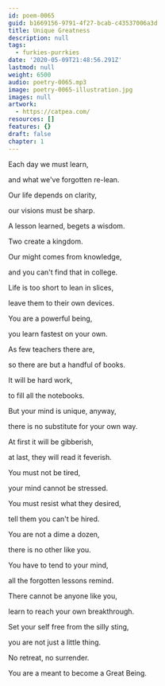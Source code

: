 ```yaml
---
id: poem-0065
guid: b1669156-9791-4f27-bcab-c43537006a3d
title: Unique Greatness
description: null
tags:
  - furkies-purrkies
date: '2020-05-09T21:48:56.291Z'
lastmod: null
weight: 6500
audio: poetry-0065.mp3
image: poetry-0065-illustration.jpg
images: null
artwork:
  - https://catpea.com/
resources: []
features: {}
draft: false
chapter: 1
---
```


Each day we must learn,

and what we've forgotten re-lean.

Our life depends on clarity,

our visions must be sharp.

A lesson learned, begets a wisdom.

Two create a kingdom.

Our might comes from knowledge,

and you can't find that in college.

Life is too short to lean in slices,

leave them to their own devices.

You are a powerful being,

you learn fastest on your own.

As few teachers there are,

so there are but a handful of books.

It will be hard work,

to fill all the notebooks.

But your mind is unique, anyway,

there is no substitute for your own way.

At first it will be gibberish,

at last, they will read it feverish.

You must not be tired,

your mind cannot be stressed.

You must resist what they desired,

tell them you can't be hired.

You are not a dime a dozen,

there is no other like you.

You have to tend to your mind,

all the forgotten lessons remind.

There cannot be anyone like you,

learn to reach your own breakthrough.

Set your self free from the silly sting,

you are not just a little thing.

No retreat, no surrender.

You are a meant to become a Great Being.
